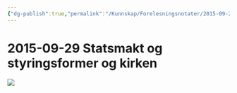 ```yaml
---
{"dg-publish":true,"permalink":"/Kunnskap/Forelesningsnotater/2015-09-29 Statsmakt og styringsformer og kirken/","tags":["historie","hi110","forelesning"]}
---
```



# 2015-09-29 Statsmakt og styringsformer og kirken
![](/img/user/_resources/IMG_20151119_112732.png)
